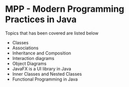 # MPP - Modern Programming Practices in Java

Topics that has been covered are listed below 


- Classes
- Associations
- Inheritance and Composition
- Interaction diagrams
- Object Diagrams
- JavaFX is a UI library in Java
- Inner Classes and Nested Classes
- Functional Programming in Java

